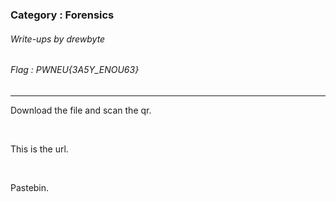 ### Category : Forensics
###### Write-ups by drewbyte
###### Flag : PWNEU{3A5Y_ENOU63}
---

Download the file and scan the qr.



<br>
<img src="https://github.com/drew-byte/pwneu-writeups/blob/main/00x8%20saved%20images/Pasted%20image%2020240320235639.png" alt="">
 <br>
 
 
This is the url.


<br>
<img src="https://github.com/drew-byte/pwneu-writeups/blob/main/00x8%20saved%20images/Pasted%20image%2020240320235559.png" alt="">
 <br>
 
 
Pastebin.


<br>
<img src="https://github.com/drew-byte/pwneu-writeups/blob/main/00x8%20saved%20images/Pasted%20image%2020240320235620.png" alt="">
 <br>
 
 